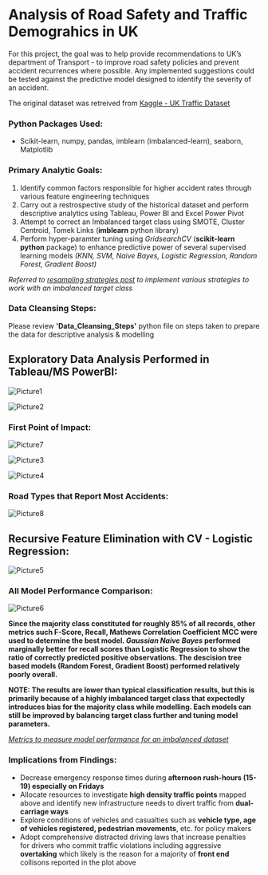 # Analysis of Road Safety and Traffic Demograhics in UK

For this project, the goal was to help provide recommendations to UK’s department of Transport - to improve road safety policies and prevent accident recurrences where possible. Any implemented suggestions could be tested against the predictive model designed to identify the severity of an accident. 

The original dataset was retreived from [Kaggle - UK Traffic Dataset](https://www.kaggle.com/tsiaras/uk-road-safety-accidents-and-vehicles#Accident_Information.csv) 

### Python Packages Used:
* Scikit-learn, numpy, pandas, imblearn (imbalanced-learn), seaborn, Matplotlib

### Primary Analytic Goals: 
1. Identify common factors responsible for higher accident rates through various feature engineering techniques
2. Carry out a restrospective study of the historical dataset and perform descriptive analytics using Tableau, Power BI and Excel Power Pivot
3. Attempt to correct an Imbalanced target class using SMOTE, Cluster Centroid, Tomek Links (**imblearn** python library)
4. Perform hyper-paramter tuning using *GridsearchCV* (**scikit-learn python** package) to enhance predictive power of several supervised learning models *(KNN, SVM, Naive Bayes, Logistic Regression, Random Forest, Gradient Boost)*

*Referred to [resampling strategies post](https://www.kaggle.com/rafjaa/resampling-strategies-for-imbalanced-datasets) to implement various strategies to work with an imbalanced target class*

### Data Cleansing Steps:
Please review **'Data_Cleansing_Steps'** python file on steps taken to prepare the data for descriptive analysis & modelling 


## Exploratory Data Analysis Performed in Tableau/MS PowerBI:

![Picture1](https://user-images.githubusercontent.com/15803839/64131244-6469fe80-cd95-11e9-96da-4b3ea0a98278.png)

![Picture2](https://user-images.githubusercontent.com/15803839/64131246-6764ef00-cd95-11e9-96a6-d323171a5bcc.png)

### First Point of Impact: 
![Picture7](https://user-images.githubusercontent.com/15803839/64131308-b874e300-cd95-11e9-8d63-5ac83dcf86f7.png)

![Picture3](https://user-images.githubusercontent.com/15803839/64131248-6a5fdf80-cd95-11e9-8194-0d01354566f9.png)

![Picture4](https://user-images.githubusercontent.com/15803839/64131249-6df36680-cd95-11e9-9d70-9815beead301.png)

### Road Types that Report Most Accidents: 
![Picture8](https://user-images.githubusercontent.com/15803839/64207763-466ecd80-ce6b-11e9-908c-c52b625919aa.png)

## Recursive Feature Elimination with CV - Logistic Regression:
![Picture5](https://user-images.githubusercontent.com/15803839/64131250-70ee5700-cd95-11e9-9c6f-912f40feefc7.png)

### All Model Performance Comparison:
![Picture6](https://user-images.githubusercontent.com/15803839/64131254-75b30b00-cd95-11e9-9187-b3c02627dfcd.png)

**Since the majority class constituted for roughly 85% of all records, other metrics such F-Score, Recall, Mathews Correlation Coefficient MCC were used to determine the best model. *Gaussian Naive Bayes* performed marginally better for recall scores than Logistic Regression to show the ratio of correctly predicted positive observations. The descision tree based models (Random Forest, Gradient Boost) performed relatively poorly overall.**

**NOTE: The results are lower than typical classification results, but this is primarily because of a highly imbalanced target class that expectedly introduces bias for the majority class while modelling. Each models can still be improved by balancing target class further and tuning model parameters.** 

*[Metrics to measure model performance for an imbalanced dataset](https://towardsdatascience.com/what-metrics-should-we-use-on-imbalanced-data-set-precision-recall-roc-e2e79252aeba)*

### Implications from Findings:
* Decrease emergency response times during **afternoon rush-hours (15-19) especially on Fridays**
* Allocate resources to investigate **high density traffic points** mapped above and identify new infrastructure needs to divert traffic from **dual-carriage ways**
* Explore conditions of vehicles and casualties such as **vehicle type, age of vehicles registered, pedestrian movements**, etc. for policy makers
* Adopt comprehensive distracted driving laws that increase penalties for drivers who commit traffic violations including aggressive **overtaking** which likely is the reason for a majority of **front end** collisons reported in the plot above 



